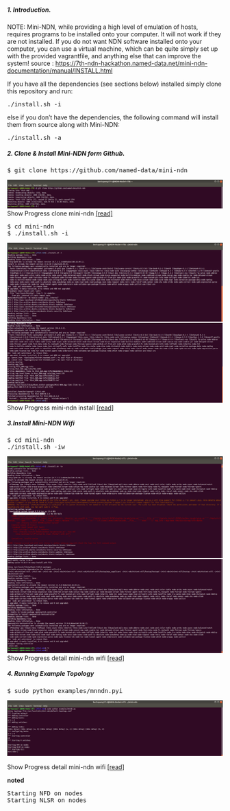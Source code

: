 ##### 1. Introduction.

NOTE: Mini-NDN, while providing a high level of emulation of hosts, requires programs to be installed onto your computer. It will not work if they are not installed. If you do not want NDN software installed onto your computer, you can use a virtual machine, which can be quite simply set up with the provided vagrantfile, and anything else that can improve the system! source : https://7th-ndn-hackathon.named-data.net/mini-ndn-documentation/manual/INSTALL.html

If you have all the dependencies (see sections below) installed simply clone this repository and run:
<pre>
./install.sh -i
</pre>

else if you don’t have the dependencies, the following command will install them from source along with Mini-NDN:

<pre>
./install.sh -a
</pre>

##### 2. Clone & Install Mini-NDN form Github.

<pre>
$ git clone https://github.com/named-data/mini-ndn
</pre>
![alt tag](https://github.com/syaifulahdan/Mini-NDN-Work/blob/main/Assignment%202:NDNrg-Topology/NDNrg-Image-Node1/NDNrg-Image-minindn1/1-gitclone-minindn1.png)
Show Progress clone mini-ndn [[read]](https://github.com/syaifulahdan/Mini-NDN-Work/blob/main/Assignment%202:NDNrg-Topology/NDNrg-Image-Node1/minindn1-gitclone.txt)


<pre>
$ cd mini-ndn
$ ./install.sh -i
</pre>

![alt tag](https://github.com/syaifulahdan/Mini-NDN-Work/blob/main/Assignment%202:NDNrg-Topology/NDNrg-Image-Node1/NDNrg-Image-minindn1/2-minindn1-install-sh-i.png)
![alt tag](https://github.com/syaifulahdan/Mini-NDN-Work/blob/main/Assignment%202:NDNrg-Topology/NDNrg-Image-Node1/NDNrg-Image-minindn1/2-minindn2-install-sh-i-finish.png)
Show Progress mini-ndn install [[read]](https://github.com/syaifulahdan/Mini-NDN-Work/blob/main/Assignment%202:NDNrg-Topology/NDNrg-Image-Node1/minindn1-instal-sh-i.txt)


##### 3.Install Mini-NDN Wifi
<pre>
$ cd mini-ndn
./install.sh -iw
</pre>

![alt tag](https://github.com/syaifulahdan/Mini-NDN-Work/blob/main/Assignment%202:NDNrg-Topology/NDNrg-Image-Node2/NDNrg-Image-minindn2/3-mini-ndn2-install-wifi.png)
![alt tag](https://github.com/syaifulahdan/Mini-NDN-Work/blob/main/Assignment%202:NDNrg-Topology/NDNrg-Image-Node2/NDNrg-Image-minindn2/3-mini-ndn2-install-wifi-finish.png)
Show Progress detail mini-ndn wifi [[read]](https://github.com/syaifulahdan/Mini-NDN-Work/blob/main/Assignment%202:NDNrg-Topology/NDNrg-Image-Node2/minindn2-instal-sh-iw.txt)

##### 4. Running Example Topology

<pre>
$ sudo python examples/mnndn.pyi
</pre>
![alt tag](https://github.com/syaifulahdan/Mini-NDN-Work/blob/main/Assignment%202:NDNrg-Topology/NDNrg-Image-Node2/NDNrg-Image-minindn2/4-minindn2-running-example-topology.png)

Show Progress detail mini-ndn wifi [[read]](https://github.com/syaifulahdan/Mini-NDN-Work/blob/main/Assignment%202:NDNrg-Topology/NDNrg-Image-Node2/minindn2-running-example-topology.txt)

**noted**

<pre>
Starting NFD on nodes
Starting NLSR on nodes
</pre>
